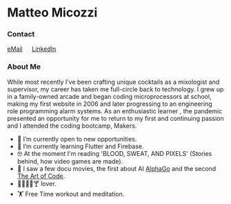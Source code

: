 # Matteo Micozzi
### Contact
[eMail](mailto:micozzimatteo@yahoo.it?subject=[GitHub]) &emsp; [LinkedIn](https://www.linkedin.com/in/matteo-micozzi-31947873/)
### About Me

While most recently I’ve been crafting unique cocktails as a mixologist and supervisor, my career has taken me full-circle back to technology. I grew up in a family-owned arcade and began coding microprocessors at school, making my first website in 2006 and later progressing to an engineering role programming alarm systems. As an enthusiastic learner , the pandemic presented an opportunity for me to return to my first and continuing passion and I attended the coding bootcamp, Makers.

- 🔭 I’m currently open to new opportunities.
- 🌱 I’m currently learning Flutter and Firebase.
- 🤓 At the moment I'm reading 'BLOOD, SWEAT, AND PIXELS' (Stories behind, how video games are made).
- 🎥 I saw a few docu movies, the first about AI [AlphaGo](https://youtu.be/WXuK6gekU1Y) and the second [The Art of Code](https://youtu.be/6avJHaC3C2U).
- 🍝🍕🍺🍷🍸 lover.
- 🏋️ Free Time workout and meditation.

<!--
### Hi there
- 🔭 I’m currently working on ...
- 🌱 I’m currently learning ...
- 👯 I’m looking to collaborate on ...
- 🤔 I’m looking for help with ...
- 💬 Ask me about ...
- 📫 How to reach me: ...
- 😄 Pronouns: ...
- ⚡ Fun fact: ...
-->
